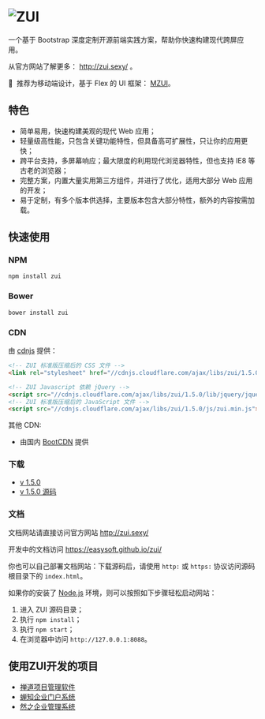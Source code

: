 # ![ZUI](https://raw.githubusercontent.com/easysoft/zui/master/docs/img/zui-logo-48.png)

一个基于 Bootstrap 深度定制开源前端实践方案，帮助你快速构建现代跨屏应用。

从官方网站了解更多： http://zui.sexy/ 。

💎 &nbsp;推荐为移动端设计，基于 Flex 的 UI 框架： [MZUI](http://zui.sexy/m/)。

## 特色

- 简单易用，快速构建美观的现代 Web 应用；
- 轻量级高性能，只包含关键功能特性，但具备高可扩展性，只让你的应用更快；
- 跨平台支持，多屏幕响应；最大限度的利用现代浏览器特性，但也支持 IE8 等古老的浏览器；
- 完整方案，内置大量实用第三方组件，并进行了优化，适用大部分 Web 应用的开发；
- 易于定制，有多个版本供选择，主要版本包含大部分特性，额外的内容按需加载。

## 快速使用

### NPM

```
npm install zui
```

### Bower

```
bower install zui
```

### CDN

由 <a href="https://cdnjs.com/libraries/zui" target="_blank">cdnjs</a> 提供：

```html
<!-- ZUI 标准版压缩后的 CSS 文件 -->
<link rel="stylesheet" href="//cdnjs.cloudflare.com/ajax/libs/zui/1.5.0/css/zui.min.css">

<!-- ZUI Javascript 依赖 jQuery -->
<script src="//cdnjs.cloudflare.com/ajax/libs/zui/1.5.0/lib/jquery/jquery.js"></script>
<!-- ZUI 标准版压缩后的 JavaScript 文件 -->
<script src="//cdnjs.cloudflare.com/ajax/libs/zui/1.5.0/js/zui.min.js"></script>
```

其他 CDN:

 - 由国内 <a href="http://www.bootcdn.cn/" target="_blank">BootCDN</a> 提供

### 下载

 - [v 1.5.0](https://github.com/easysoft/zui/releases/download/zui-1.5.0-dist.zip)
 - [v 1.5.0 源码](https://github.com/easysoft/zui/archive/v1.5.0.zip)

### 文档

文档网站请直接访问官方网站 http://zui.sexy/

开发中的文档访问 https://easysoft.github.io/zui/

你也可以自己部署文档网站：下载源码后，请使用 `http:` 或 `https:` 协议访问源码根目录下的 `index.html`。

如果你的安装了 [Node.js](https://nodejs.org/) 环境，则可以按照如下步骤轻松启动网站：

1. 进入 ZUI 源码目录；
2. 执行 `npm install`；
3. 执行 `npm start`；
4. 在浏览器中访问 `http://127.0.0.1:8088`。


## 使用ZUI开发的项目

- [禅道项目管理软件](http://zentao.net)
- [蝉知企业门户系统](http://chanzhi.org)
- [然之企业管理系统](http://ranzhi.org)
